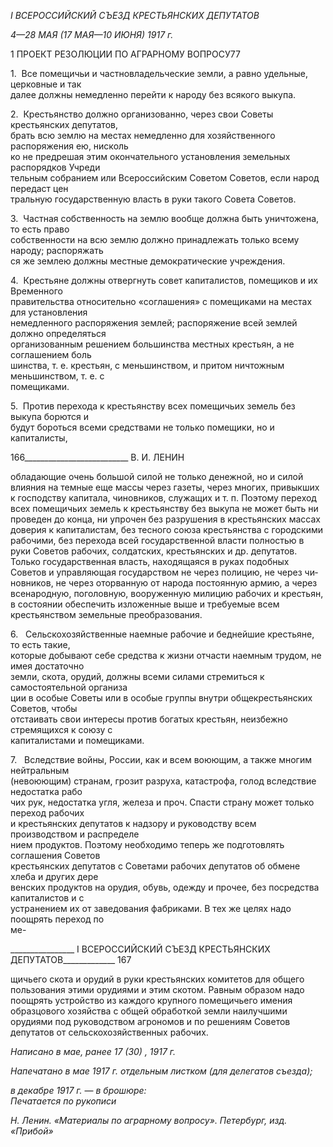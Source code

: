 _I_ _ВСЕРОССИЙСКИЙ СЪЕЗД КРЕСТЬЯНСКИХ ДЕПУТАТОВ_

_4—28 МАЯ (17 МАЯ—10 ИЮНЯ) 1917 г._

1 ПРОЕКТ РЕЗОЛЮЦИИ ПО АГРАРНОМУ ВОПРОСУ77

1.  Все помещичьи и частновладельческие земли, а равно удельные, церковные и так  
далее должны немедленно перейти к народу без всякого выкупа.

2.  Крестьянство должно организованно, через свои Советы крестьянских депутатов,  
брать всю землю на местах немедленно для хозяйственного распоряжения ею, нисколь­  
ко не предрешая этим окончательного установления земельных распорядков Учреди­  
тельным собранием или Всероссийским Советом Советов, если народ передаст цен­  
тральную государственную власть в руки такого Совета Советов.

3.  Частная собственность на землю вообще должна быть уничтожена, то есть право  
собственности на всю землю должно принадлежать только всему народу; распоряжать­  
ся же землею должны местные демократические учреждения.

4.  Крестьяне должны отвергнуть совет капиталистов, помещиков и их Временного  
правительства относительно «соглашения» с помещиками на местах для установления  
немедленного распоряжения землей; распоряжение всей землей должно определяться  
организованным решением большинства местных крестьян, а не соглашением боль­  
шинства, т. е. крестьян, с меньшинством, и притом ничтожным меньшинством, т. е. с  
помещиками.

5.  Против перехода к крестьянству всех помещичьих земель без выкупа борются и  
будут бороться всеми средствами не только помещики, но и капиталисты,

  

166__________________________ В. И. ЛЕНИН

обладающие очень большой силой не только денежной, но и силой влияния на темные еще массы через газеты, через многих, привыкших к господству капитала, чиновников, служащих и т. п. Поэтому переход всех помещичьих земель к крестьянству без выкупа не может быть ни проведен до конца, ни упрочен без разрушения в крестьянских мас­сах доверия к капиталистам, без тесного союза крестьянства с городскими рабочими, без перехода всей государственной власти полностью в руки Советов рабочих, солдат­ских, крестьянских и др. депутатов. Только государственная власть, находящаяся в ру­ках подобных Советов и управляющая государством не через полицию, не через чи­новников, не через оторванную от народа постоянную армию, а через всенародную, по­головную, вооруженную милицию рабочих и крестьян, в состоянии обеспечить изло­женные выше и требуемые всем крестьянством земельные преобразования.

6.   Сельскохозяйственные наемные рабочие и беднейшие крестьяне, то есть такие,  
которые добывают себе средства к жизни отчасти наемным трудом, не имея достаточно  
земли, скота, орудий, должны всеми силами стремиться к самостоятельной организа­  
ции в особые Советы или в особые группы внутри общекрестьянских Советов, чтобы  
отстаивать свои интересы против богатых крестьян, неизбежно стремящихся к союзу с  
капиталистами и помещиками.

7.   Вследствие войны, России, как и всем воюющим, а также многим нейтральным  
(невоюющим) странам, грозит разруха, катастрофа, голод вследствие недостатка рабо­  
чих рук, недостатка угля, железа и проч. Спасти страну может только переход рабочих  
и крестьянских депутатов к надзору и руководству всем производством и распределе­  
нием продуктов. Поэтому необходимо теперь же подготовлять соглашения Советов  
крестьянских депутатов с Советами рабочих депутатов об обмене хлеба и других дере­  
венских продуктов на орудия, обувь, одежду и прочее, без посредства капиталистов и с  
устранением их от заведования фабриками. В тех же целях надо поощрять переход по­  
ме-

  

________________ I ВСЕРОССИЙСКИЙ СЪЕЗД КРЕСТЬЯНСКИХ ДЕПУТАТОВ_____________ 167

щичьего скота и орудий в руки крестьянских комитетов для общего пользования этими орудиями и этим скотом. Равным образом надо поощрять устройство из каждого круп­ного помещичьего имения образцового хозяйства с общей обработкой земли наилуч­шими орудиями под руководством агрономов и по решениям Советов депутатов от сельскохозяйственных рабочих.

_Написано в мае, ранее 17 (30) , 1917 г._

_Напечатано в мае 1917 г. отдельным листком (для делегатов съезда);_

_в декабре 1917 г._ — _в брошюре:                                                           Печатается по рукописи_

_Н. Ленин. «Материалы по аграрному вопросу». Петербург, изд. «Прибой»_

